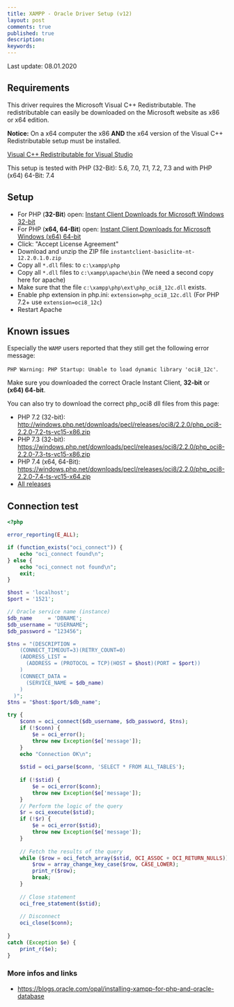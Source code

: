 ```yaml
---
title: XAMPP - Oracle Driver Setup (v12)
layout: post
comments: true
published: true
description: 
keywords: 
---
```


Last update: 08.01.2020

## Requirements

This driver requires the Microsoft Visual C++ Redistributable. 
The redistributable can easily be downloaded on the Microsoft website as x86 or x64 edition. 

**Notice:** On a x64 computer the x86 **AND** the x64 version of the Visual C++ Redistributable setup must be installed.

[Visual C++ Redistributable for Visual Studio](https://support.microsoft.com/de-ch/help/2977003/the-latest-supported-visual-c-downloads)

This setup is tested with PHP (32-Bit): 5.6, 7.0, 7.1, 7.2, 7.3 and with PHP (x64) 64-Bit: 7.4

## Setup

* For PHP (**32-Bit**) open: [Instant Client Downloads for Microsoft Windows 32-bit](https://www.oracle.com/database/technologies/instant-client/microsoft-windows-32-downloads.html)
* For PHP (**x64, 64-Bit**) open: [Instant Client Downloads for Microsoft Windows (x64) 64-bit](https://www.oracle.com/database/technologies/instant-client/winx64-64-downloads.html)
* Click: "Accept License Agreement"
* Download and unzip the ZIP file `instantclient-basiclite-nt-12.2.0.1.0.zip`
* Copy all `*.dll` files: to `c:\xampp\php`
* Copy all `*.dll` files to `c:\xampp\apache\bin` (We need a second copy here for apache)
* Make sure that the file `c:\xampp\php\ext\php_oci8_12c.dll` exists.
* Enable php extension in php.ini: `extension=php_oci8_12c.dll` (For PHP 7.2+ use `extension=oci8_12c`)
* Restart Apache

## Known issues

Especially the `WAMP` users reported that they still get the following error message: 

`PHP Warning: PHP Startup: Unable to load dynamic library 'oci8_12c'`.

Make sure you downloaded the correct Oracle Instant Client, **32-bit** or **(x64) 64-bit**.

You can also try to download the correct php_oci8 dll files from this page:

* PHP 7.2 (32-bit): <http://windows.php.net/downloads/pecl/releases/oci8/2.2.0/php_oci8-2.2.0-7.2-ts-vc15-x86.zip>
* PHP 7.3 (32-bit): <https://windows.php.net/downloads/pecl/releases/oci8/2.2.0/php_oci8-2.2.0-7.3-ts-vc15-x86.zip>
* PHP 7.4 (x64, 64-Bit): <https://windows.php.net/downloads/pecl/releases/oci8/2.2.0/php_oci8-2.2.0-7.4-ts-vc15-x64.zip>
* [All releases](https://windows.php.net/downloads/pecl/releases/oci8/)


## Connection test
```php
<?php

error_reporting(E_ALL);

if (function_exists("oci_connect")) {
    echo "oci_connect found\n";
} else {
    echo "oci_connect not found\n";
    exit;
}

$host = 'localhost';
$port = '1521';

// Oracle service name (instance)
$db_name     = 'DBNAME';
$db_username = "USERNAME";
$db_password = "123456";

$tns = "(DESCRIPTION =
	(CONNECT_TIMEOUT=3)(RETRY_COUNT=0)
    (ADDRESS_LIST =
      (ADDRESS = (PROTOCOL = TCP)(HOST = $host)(PORT = $port))
    )
    (CONNECT_DATA =
      (SERVICE_NAME = $db_name)
    )
  )";
$tns = "$host:$port/$db_name";

try {
    $conn = oci_connect($db_username, $db_password, $tns);
    if (!$conn) {
        $e = oci_error();
        throw new Exception($e['message']);
    }
    echo "Connection OK\n";
    
    $stid = oci_parse($conn, 'SELECT * FROM ALL_TABLES');
    
    if (!$stid) {
        $e = oci_error($conn);
        throw new Exception($e['message']);
    }
    // Perform the logic of the query
    $r = oci_execute($stid);
    if (!$r) {
        $e = oci_error($stid);
        throw new Exception($e['message']);
    }
    
    // Fetch the results of the query
    while ($row = oci_fetch_array($stid, OCI_ASSOC + OCI_RETURN_NULLS)) {
        $row = array_change_key_case($row, CASE_LOWER);
        print_r($row);
        break;
    }
    
    // Close statement
    oci_free_statement($stid);
    
    // Disconnect
    oci_close($conn);
    
}
catch (Exception $e) {
    print_r($e);
}
```

### More infos and links

* <https://blogs.oracle.com/opal/installing-xampp-for-php-and-oracle-database>
